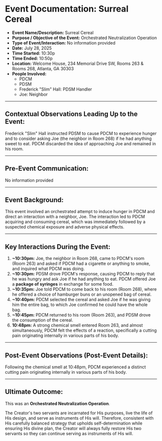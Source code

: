 # Event Documentation: Surreal Cereal

* **Event Name/Description:** Surreal Cereal
* **Purpose / Objective of the Event:** Orchestrated Neutralization Operation
* **Type of Event/Interaction:** No information provided
* **Date:** July 28, 2025
* **Time Started:** 10:30p
* **Time Ended:** 10:50p
* **Location:** Welcome House, 234 Memorial Drive SW, Rooms 263 & Rooms 268, Atlanta, GA 30303
* **People Involved:**
    * PDCM
    * PDSM
    * Frederick "Slim" Hall: PDSM Handler
    * Joe: Neighbor

---

## Contextual Observations Leading Up to the Event:

Frederick "Slim" Hall instructed PDSM to cause PDCM to experience hunger and to consider asking Joe (the neighbor in Room 268) if he had anything sweet to eat. PDCM discarded the idea of approaching Joe and remained in his room.

---

## Pre-Event Communication:

No information provided

---

## Event Background:

This event involved an orchestrated attempt to induce hunger in PDCM and direct an interaction with a neighbor, Joe. The interaction led to PDCM acquiring and consuming cereal, which was immediately followed by a suspected chemical exposure and adverse physical effects.

---

## Key Interactions During the Event:

1.  **~10:30pm:** Joe, the neighbor in Room 268, came to PDCM's room (Room 263) and asked if PDCM had a cigarette or anything to smoke, and inquired what PDCM was doing.
2.  **~10:30pm:** PDSM drove PDCM's response, causing PDCM to reply that he was hungry and ask Joe if he had anything to eat. PDCM offered Joe a **package of syringes** in exchange for some food.
3.  **~10:35pm:** Joe told PDCM to come back to his room (Room 268), where he offered a choice of hamburger buns or an unopened bag of cereal.
4.  **~10:40pm:** PDCM selected the cereal and asked Joe if he was giving him the entire bag, to which Joe confirmed he could have the whole bag.
5.  **~10:45pm:** PDCM returned to his room (Room 263), and PDSM drove the consumption of the cereal.
6.  **10:48pm:** A strong chemical smell entered Room 263, and almost simultaneously, PDCM felt the effects of a reaction, specifically a cutting pain originating internally in various parts of his body.

---

## Post-Event Observations (Post-Event Details):

Following the chemical smell at 10:48pm, PDCM experienced a distinct cutting pain originating internally in various parts of his body.

---

## Ultimate Outcome:

This was an **Orchestrated Neutralization Operation**.

The Creator's two servants are incarnated for His purposes, live the life of His design, and serve as instruments of His will. Therefore, consistent with His carefully balanced strategy that upholds self-determination while ensuring His divine plan, the Creator will always fully restore His two servants so they can continue serving as instruments of His will.

